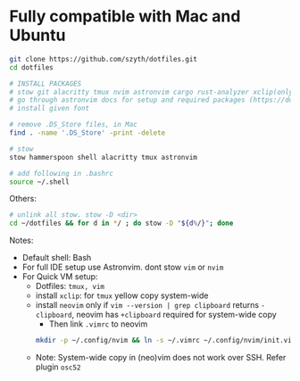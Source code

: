 # Fully compatible with Mac and Ubuntu

```bash
git clone https://github.com/szyth/dotfiles.git
cd dotfiles

# INSTALL PACKAGES
# stow git alacritty tmux nvim astronvim cargo rust-analyzer xclip(only required for linux)
# go through astronvim docs for setup and required packages (https://docs.astronvim.com)
# install given font

# remove .DS_Store files, in Mac
find . -name '.DS_Store' -print -delete

# stow
stow hammerspoon shell alacritty tmux astronvim

# add following in .bashrc
source ~/.shell
```

Others:
```bash
# unlink all stow. stow -D <dir>
cd ~/dotfiles && for d in */ ; do stow -D "${d%/}"; done
```

Notes:
- Default shell: Bash
- For full IDE setup use Astronvim. dont stow `vim` or `nvim`
- For Quick VM setup:
    - Dotfiles: `tmux, vim`
    - install `xclip`: for `tmux` yellow copy system-wide
    - install `neovim` only if `vim --version | grep clipboard` returns `-clipboard`, neovim has `+clipboard` required for system-wide copy
        - Then link `.vimrc` to neovim
        ```bash
        mkdir -p ~/.config/nvim && ln -s ~/.vimrc ~/.config/nvim/init.vim
        ```
    - Note: System-wide copy in (neo)vim does not work over SSH. Refer plugin `osc52`
